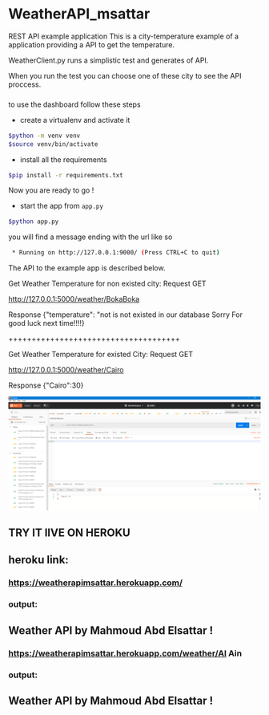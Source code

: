 # WeatherAPI_msattar
REST API example application
This is a city-temperature example of a application providing a API to get the temperature.

WeatherClient.py runs a simplistic test and generates of API.

When you run the test you can choose one of these city to see the API proccess.

###
to use the dashboard follow these steps

* create a virtualenv and activate it

```bash
$python -m venv venv
$source venv/bin/activate
```

* install all the requirements

```bash
$pip install -r requirements.txt
```

Now you are ready to go !

* start the app from `app.py`

```bash
$python app.py
```

you will find a message ending with the url like so

```bash
 * Running on http://127.0.0.1:9000/ (Press CTRL+C to quit)
```
The API to the example app is described below.

Get Weather Temperature for non existed city:
Request
GET

http://127.0.0.1:5000/weather/BokaBoka

Response
{"temperature": "not is not existed in our database Sorry For good luck next time!!!!}

+++++++++++++++++++++++++++++++++++++

Get Weather Temperature for existed City:
Request
GET

http://127.0.0.1:5000/weather/Cairo

Response
{"Cairo":30}

![wetherPostman.png](wetherPostman.png)

## TRY IT lIVE ON HEROKU
## heroku link:

### https://weatherapimsattar.herokuapp.com/
### output:
## Weather API by Mahmoud Abd Elsattar !

### https://weatherapimsattar.herokuapp.com/weather/Al Ain
### output:
## Weather API by Mahmoud Abd Elsattar !
